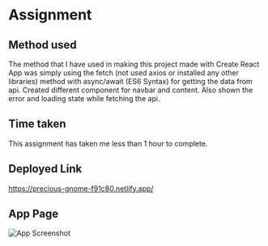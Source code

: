 # Assignment
## Method used
The method that I have used in making this project made with Create React App was simply using the fetch (not used axios or installed any other libraries) method with async/await (ES6 Syntax) for getting the data from api. Created different component for navbar and content. Also shown the error and loading state while fetching the api. 

## Time taken
This assignment has taken me less than 1 hour to complete.

## Deployed Link
https://precious-gnome-f91c80.netlify.app/

## App Page
![App Screenshot](https://i.stack.imgur.com/SybTt.jpg)
